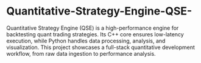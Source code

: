 # Quantitative-Strategy-Engine-QSE-
Quantitative Strategy Engine (QSE) is a high-performance engine for backtesting quant trading strategies. Its C++ core ensures low-latency execution, while Python handles data processing, analysis, and visualization. This project showcases a full-stack quantitative development workflow, from raw data ingestion to performance analysis.

